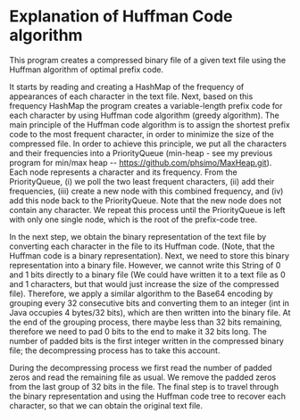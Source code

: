 # Explanation of Huffman Code algorithm

This program creates a compressed binary file of a given text file using the Huffman algorithm of optimal prefix code.

It starts by reading and creating a HashMap of the frequency of appearances of each character in the text file.
Next, based on this frequency HashMap the program creates a variable-length prefix code for each character by using Huffman code algorithm (greedy algorithm).
The main principle of the Huffman code algorithm is to assign the shortest prefix code to the most frequent character, in order to minimize the size of the compressed file.
In order to achieve this principle, we put all the characters and their frequencies into a PriorityQueue<Node> (min-heap - see my previous program for min/max heap -- https://github.com/phsimo/MaxHeap.git).
Each node represents a character and its frequency.
From the PriorityQueue, (i) we poll the two least frequent characters, (ii) add their frequencies, (iii) create a new node with this combined frequency, and (iv) add this node back to the PriorityQueue. Note that the new node does not contain any character.
We repeat this process until the PriorityQueue is left with only one single node, which is the root of the prefix-code tree.

In the next step, we obtain the binary representation of the text file by converting each character in the file to its Huffman code. (Note, that the Huffman code is a binary representation).
Next, we need to store this binary representation into a binary file. However, we cannot write this String of 0 and 1 bits directly to a binary file (We could have written it to a text file as 0 and 1 characters, but that would just increase the size of the compressed file).
Therefore, we apply a similar algorithm to the Base64 encoding by grouping every 32 consecutive bits and converting them to an integer (int in Java occupies 4 bytes/32 bits), which are then written into the binary file.
At the end of the grouping process, there maybe less than 32 bits remaining, therefore we need to pad 0 bits to the end to make it 32 bits long.
The number of padded bits is the first integer written in the compressed binary file; the decompressing process has to take this account.

During the decompressing process we first read the number of padded zeros and read the remaining file as usual. We remove the padded zeros from the last group of 32 bits in the file.
The final step is to travel through the binary representation and using the Huffman code tree to recover each character, so that we can obtain the original text file.
